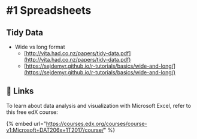 # \#1 Spreadsheets

## Tidy Data

* Wide vs long format
  * [http://vita.had.co.nz/papers/tidy-data.pdf](http://vita.had.co.nz/papers/tidy-data.pdf)
  * [https://sejdemyr.github.io/r-tutorials/basics/wide-and-long/](https://sejdemyr.github.io/r-tutorials/basics/wide-and-long/)

## 🔗 Links

To learn about data analysis and visualization with Microsoft Excel, refer to this free edX course:

{% embed url="https://courses.edx.org/courses/course-v1:Microsoft+DAT206x+1T2017/course/" %}

